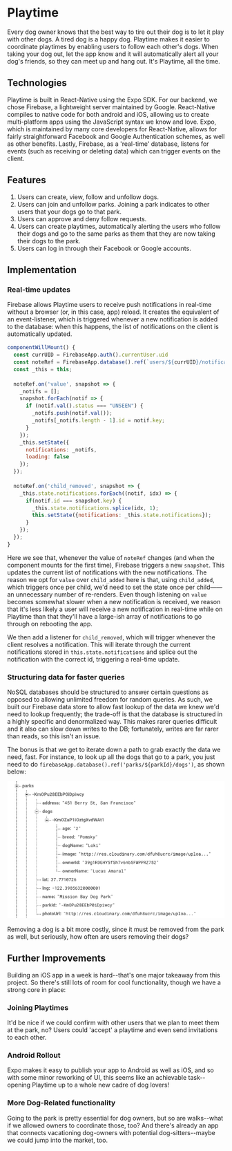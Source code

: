 # Playtime

Every dog owner knows that the best way to tire out their dog is to let it play with other dogs. A tired dog is a happy dog. Playtime makes it easier to coordinate playtimes by enabling users to follow each other's dogs. When taking your dog out, let the app know and it will automatically alert all your dog's friends, so they can meet up and hang out. It's Playtime, all the time.

## Technologies

Playtime is built in React-Native using the Expo SDK. For our backend, we chose Firebase, a lightweight server maintained by Google. React-Native compiles to native code for both android and iOS, allowing us to create multi-platform apps using the JavaScript syntax we know and love. Expo, which is maintained by many core developers for React-Native, allows for fairly straightforward Facebook and Google Authentication schemes, as well as other benefits. Lastly, Firebase, as a 'real-time' database, listens for events (such as receiving or deleting data) which can trigger events on the client.

## Features

1. Users can create, view, follow and unfollow dogs.
2. Users can join and unfollow parks. Joining a park indicates to other users that your dogs go to that park.
3. Users can approve and deny follow requests.
4. Users can create playtimes, automatically alerting the users who follow their dogs and go to the same parks as them that they are now taking their dogs to the park.
5. Users can log in through their Facebook or Google accounts.

## Implementation

### Real-time updates

Firebase allows Playtime users to receive push notifications in real-time without a browser (or, in this case, app) reload. It creates the equivalent of an event-listener, which is triggered whenever a new notification is added to the database: when this happens, the list of notifications on the client is automatically updated.

```JavaScript
componentWillMount() {
  const currUID = FirebaseApp.auth().currentUser.uid
  const noteRef = FirebaseApp.database().ref(`users/${currUID}/notifications`);
  const _this = this;

  noteRef.on('value', snapshot => {
    _notifs = [];
    snapshot.forEach(notif => {
      if (notif.val().status === "UNSEEN") {
        _notifs.push(notif.val());
        _notifs[_notifs.length - 1].id = notif.key;
      }
    });
    _this.setState({
      notifications: _notifs,
      loading: false
    });
  });

  noteRef.on('child_removed', snapshot => {
    _this.state.notifications.forEach((notif, idx) => {
      if(notif.id === snapshot.key) {
        _this.state.notifications.splice(idx, 1);
        this.setState({notifications: _this.state.notifications});
      }
    });
  });
}
```

Here we see that, whenever the value of `noteRef` changes (and when the component mounts for the first time), Firebase triggers a new `snapshot`. This updates the current list of notifications with the new notifications. The reason we opt for `value` over `child_added` here is that, using `child_added`, which triggers once per child, we'd need to set the state once per child——an unnecessary number of re-renders. Even though listening on `value` becomes somewhat slower when a new notification is received, we reason that it's less likely a user will receive a new notification in real-time while on Playtime than that they'll have a large-ish array of notifications to go through on rebooting the app.

We then add a listener for `child_removed`, which will trigger whenever the client resolves a notification. This will iterate through the current notifications stored in `this.state.notifications` and splice out the notification with the correct id, triggering a real-time update.


### Structuring data for faster queries

NoSQL databases should be structured to answer certain questions as opposed to allowing unlimited freedom for random queries. As such, we built our Firebase data store to allow fast lookup of the data we knew we'd need to lookup frequently; the trade-off is that the database is structured in a highly specific and denormalized way. This makes rarer queries difficult and it also can slow down writes to the DB; fortunately, writes are far rarer than reads, so this isn't an issue.

The bonus is that we get to iterate down a path to grab exactly the data we need, fast. For instance, to look up all the dogs that go to a park, you just need to do `firebaseApp.database().ref('parks/${parkId}/dogs')`, as shown below:

![Firebase screenshot](./Docs/readme_images/firebase_screenshot.png)

Removing a dog is a bit more costly, since it must be removed from the park as well, but seriously, how often are users removing their dogs?


## Further Improvements

Building an iOS app in a week is hard--that's one major takeaway from this project. So there's still lots of room for cool functionality, though we have a strong core in place:

### Joining Playtimes

It'd be nice if we could confirm with other users that we plan to meet them at the park, no? Users could 'accept' a playtime and even send invitations to each other.

### Android Rollout

Expo makes it easy to publish your app to Android as well as iOS, and so with some minor reworking of UI, this seems like an achievable task--opening Playtime up to a whole new cadre of dog lovers!

### More Dog-Related functionality

Going to the park is pretty essential for dog owners, but so are walks--what if we allowed owners to coordinate those, too? And there's already an app that connects vacationing dog-owners with potential dog-sitters--maybe we could jump into the market, too.
